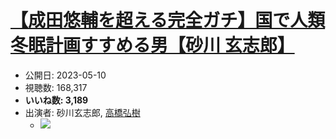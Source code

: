 # [【成田悠輔を超える完全ガチ】国で人類冬眠計画すすめる男【砂川 玄志郎】](https://www.youtube.com/watch?v=JkWgRCV-WlI)
-   公開日: 2023-05-10
-   視聴数: 168,317
-   **いいね数: 3,189**
-   出演者: 砂川玄志郎, [高橋弘樹](/rehacq_fan/people/高橋弘樹 "wikilink")
    - [![](https://img.youtube.com/vi/JkWgRCV-WlI/hqdefault.jpg)](https://www.youtube.com/watch?v=JkWgRCV-WlI)
